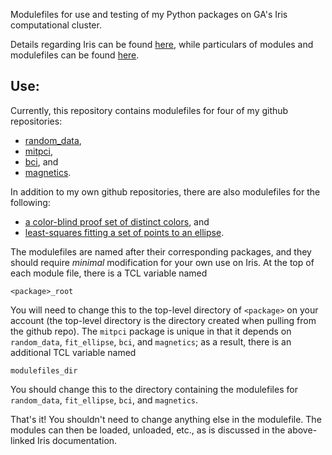 Modulefiles for use and testing of my Python packages
on GA's Iris computational cluster.

Details regarding Iris can be found
[here](https://diii-d.gat.com/diii-d/Iris), while
particulars of modules and modulefiles can be found
[here](https://diii-d.gat.com/diii-d/Iris#Environment_modules).

Use:
----
Currently, this repository contains modulefiles for
four of my github repositories:

* [random_data](https://github.com/emd/random_data),
* [mitpci](https://github.com/emd/mitpci),
* [bci](https://github.com/emd/bci), and
* [magnetics](https://github.com/emd/magnetics).

In addition to my own github repositories,
there are also modulefiles for the following:

* [a color-blind proof set of distinct colors](
   https://personal.sron.nl/~pault/), and
* [least-squares fitting a set of points to an ellipse](
   https://github.com/ndvanforeest/fit_ellipse).

The modulefiles are named after their corresponding packages, and
they should require *minimal* modification for your own use on Iris.
At the top of each module file, there is a TCL variable named

    <package>_root

You will need to change this to the top-level directory of
`<package>` on your account (the top-level directory is the
directory created when pulling from the github repo).
The `mitpci` package is unique in that it depends on
`random_data`, `fit_ellipse`, `bci`, and `magnetics`;
as a result, there is an additional TCL variable named

    modulefiles_dir

You should change this to the directory containing
the modulefiles for `random_data`, `fit_ellipse`, `bci`, and `magnetics`.

That's it!
You shouldn't need to change anything else in the modulefile.
The modules can then be loaded, unloaded, etc.,
as is discussed in the above-linked Iris documentation.
